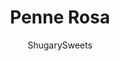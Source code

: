 ---
layout: ../../layouts/MarkdownPostLayout.astro
title: Penne Rosa
author: ShugarySweets
pubDate: 2020-04-14
description: "Penne noodles tossed in creamy tomato sauce is everyone&#x27;s favorite on pasta night! Enjoy this Penne Rosa recipe that&#x27;s just like the menu favorite from Noodles &amp; Co."
image_url: https://www.shugarysweets.com/wp-content/uploads/2020/05/penne-rosa-4.jpg
tags: ["Main Dish","Italian"]
calories: 218
protein: 8
carbohydrates: 25
fats: 10
fiber: 3
ingredients: ["1 lb penne pasta","1 Tablespoon olive oil","8 oz sliced mushrooms","3 cloves garlic, pressed","1 1/2 cups marinara sauce","1/2-1 teaspoon crushed red pepper flakes","3 roma tomatoes, diced","3 cups fresh spinach","1/2 cup heavy whipping cream","½ teaspoon kosher salt","¼ teaspoon black pepper","1/2 cup shredded parmesan cheese"]
serves: 8
time: "25 minutes"
prepTime: "10 minutes"
instructions: ["Cook penne pasta according to package directions.","While pasta cooks, heat olive oil in a large skillet over medium-high heat. Add the sliced mushrooms and cook for about 3 minutes, until mushrooms are tender.","To the skillet, add the pressed garlic and cook for an additional minute.","Stir in cooked and drained penne pasta, marinara sauce, and crushed red pepper flakes.","Add in fresh diced tomatoes and spinach. Stir to combine and cook until spinach is mostly wilted. ","Stir in the heavy cream. Add salt and pepper. Heat just until warm.","Serve hot with parmesan cheese."]
nutrition: ["218 calories","25 grams carbohydrates","21 milligrams cholesterol","10 grams fat","3 grams fiber","8 grams protein","5 grams saturated fat","462 grams sodium","5 grams sugar","0 grams trans fat","4 grams unsaturated fat"]
---